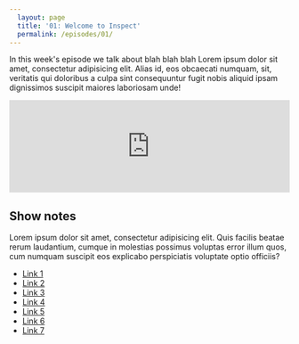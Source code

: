 ```yaml
---
  layout: page
  title: '01: Welcome to Inspect'
  permalink: /episodes/01/
---
```


In this week's episode we talk about blah blah blah Lorem ipsum dolor sit amet, consectetur adipisicing elit. Alias id, eos obcaecati numquam, sit, veritatis qui doloribus a culpa sint consequuntur fugit nobis aliquid ipsam dignissimos suscipit maiores laboriosam unde!

<iframe width="100%" height="166" scrolling="no" frameborder="no" src="https://w.soundcloud.com/player/?url=https%3A//api.soundcloud.com/tracks/3690958&amp;color=92278f&amp;auto_play=false&amp;hide_related=false&amp;show_comments=true&amp;show_user=true&amp;show_reposts=false"></iframe>

## Show notes

Lorem ipsum dolor sit amet, consectetur adipisicing elit. Quis facilis beatae rerum laudantium, cumque in molestias possimus voluptas error illum quos, cum numquam suscipit eos explicabo perspiciatis voluptate optio officiis?

- [Link 1](#)
- [Link 2](#)
- [Link 3](#)
- [Link 4](#)
- [Link 5](#)
- [Link 6](#)
- [Link 7](#)

